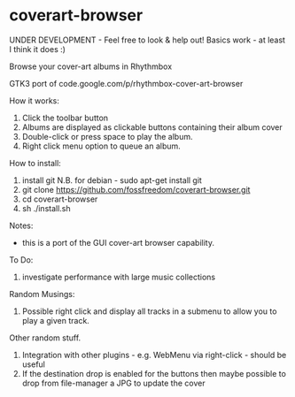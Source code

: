 coverart-browser
================

UNDER DEVELOPMENT - Feel free to look & help out!
Basics work - at least I think it does :)

Browse your cover-art albums in Rhythmbox

GTK3 port of code.google.com/p/rhythmbox-cover-art-browser

How it works:

1. Click the toolbar button
2. Albums are displayed as clickable buttons containing their album cover
3. Double-click or press space to play the album.
4. Right click menu option to queue an album.

How to install:

1. install git
N.B. for debian - sudo apt-get install git
2. git clone https://github.com/fossfreedom/coverart-browser.git
3. cd coverart-browser
4. sh ./install.sh

Notes:

 - this is a port of the GUI cover-art browser capability.
 
To Do:

1. investigate performance with large music collections

Random Musings:
1. Possible right click and display all tracks in a submenu to allow you to play a given track.

Other random stuff.

1. Integration with other plugins - e.g. WebMenu via right-click - should be useful
2. If the destination drop is enabled for the buttons then maybe possible to drop from file-manager a JPG to update the cover

